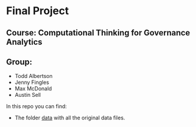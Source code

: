 # Final Project
## Course: Computational Thinking for Governance Analytics

## Group: 

* Todd Albertson
* Jenny Fingles
* Max McDonald
* Austin Sell

In this repo you can find:

* The folder [data](https://github.com/arsell/599-Project/tree/master/data) with all the original data files.
